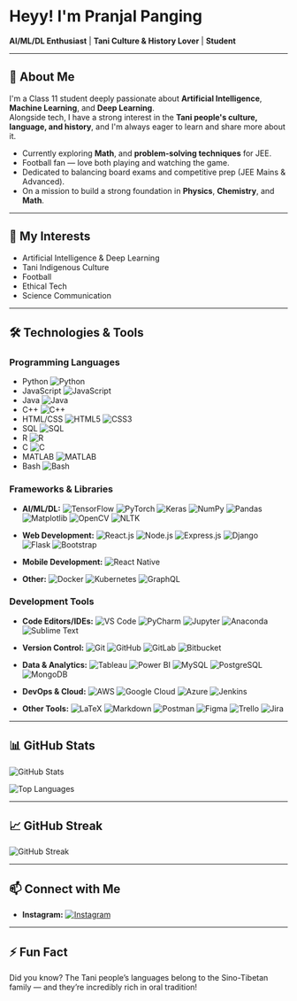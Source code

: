 # Heyy! I'm Pranjal Panging

**AI/ML/DL Enthusiast** | **Tani Culture & History Lover** | **Student**

---

## 🚀 About Me

I'm a Class 11 student deeply passionate about **Artificial Intelligence**, **Machine Learning**, and **Deep Learning**.  
Alongside tech, I have a strong interest in the **Tani people's culture, language, and history**, and I'm always eager to learn and share more about it.

- Currently exploring **Math**, and **problem-solving techniques** for JEE.
- Football fan — love both playing and watching the game.
- Dedicated to balancing board exams and competitive prep (JEE Mains & Advanced).
- On a mission to build a strong foundation in **Physics**, **Chemistry**, and **Math**.

---

## 🧠 My Interests

- Artificial Intelligence & Deep Learning  
- Tani Indigenous Culture  
- Football  
- Ethical Tech  
- Science Communication  


---

## 🛠️ Technologies & Tools

### Programming Languages
- Python ![Python](https://img.shields.io/badge/-Python-black?style=flat-square&logo=Python)
- JavaScript ![JavaScript](https://img.shields.io/badge/-JavaScript-black?style=flat-square&logo=JavaScript)
- Java ![Java](https://img.shields.io/badge/-Java-black?style=flat-square&logo=Java)
- C++ ![C++](https://img.shields.io/badge/-C++-black?style=flat-square&logo=C%2B%2B)
- HTML/CSS ![HTML5](https://img.shields.io/badge/-HTML5-black?style=flat-square&logo=HTML5) ![CSS3](https://img.shields.io/badge/-CSS3-black?style=flat-square&logo=CSS3&logoColor=blue)
- SQL ![SQL](https://img.shields.io/badge/-SQL-black?style=flat-square&logo=MySQL)
- R ![R](https://img.shields.io/badge/-R-black?style=flat-square&logo=R)
- C ![C](https://img.shields.io/badge/-C-black?style=flat-square&logo=C)
- MATLAB ![MATLAB](https://img.shields.io/badge/-MATLAB-black?style=flat-square&logo=MATLAB)
- Bash ![Bash](https://img.shields.io/badge/-Bash-black?style=flat-square&logo=GNU%20Bash)

### Frameworks & Libraries
- **AI/ML/DL:** ![TensorFlow](https://img.shields.io/badge/-TensorFlow-black?style=flat-square&logo=TensorFlow) ![PyTorch](https://img.shields.io/badge/-PyTorch-black?style=flat-square&logo=PyTorch) ![Keras](https://img.shields.io/badge/-Keras-black?style=flat-square&logo=Keras) ![NumPy](https://img.shields.io/badge/-NumPy-black?style=flat-square&logo=NumPy) ![Pandas](https://img.shields.io/badge/-Pandas-black?style=flat-square&logo=Pandas) ![Matplotlib](https://img.shields.io/badge/-Matplotlib-black?style=flat-square) ![OpenCV](https://img.shields.io/badge/-OpenCV-black?style=flat-square) ![NLTK](https://img.shields.io/badge/-NLTK-black?style=flat-square)

- **Web Development:** ![React.js](https://img.shields.io/badge/-React.js-black?style=flat-square&logo=React) ![Node.js](https://img.shields.io/badge/-Node.js-black?style=flat-square&logo=Node.js) ![Express.js](https://img.shields.io/badge/-Express.js-black?style=flat-square) ![Django](https://img.shields.io/badge/-Django-black?style=flat-square&logo=Django) ![Flask](https://img.shields.io/badge/-Flask-black?style=flat-square&logo=Flask) ![Bootstrap](https://img.shields.io/badge/-Bootstrap-black?style=flat-square&logo=Bootstrap)

- **Mobile Development:** ![React Native](https://img.shields.io/badge/-React%20Native-black?style=flat-square&logo=React)

- **Other:** ![Docker](https://img.shields.io/badge/-Docker-black?style=flat-square&logo=Docker) ![Kubernetes](https://img.shields.io/badge/-Kubernetes-black?style=flat-square&logo=Kubernetes) ![GraphQL](https://img.shields.io/badge/-GraphQL-black?style=flat-square&logo=GraphQL)

### Development Tools
- **Code Editors/IDEs:** ![VS Code](https://img.shields.io/badge/-VS%20Code-black?style=flat-square&logo=Visual%20Studio%20Code) ![PyCharm](https://img.shields.io/badge/-PyCharm-black?style=flat-square&logo=PyCharm) ![Jupyter](https://img.shields.io/badge/-Jupyter-black?style=flat-square&logo=Jupyter) ![Anaconda](https://img.shields.io/badge/-Anaconda-black?style=flat-square) ![Sublime Text](https://img.shields.io/badge/-Sublime%20Text-black?style=flat-square&logo=Sublime%20Text)

- **Version Control:** ![Git](https://img.shields.io/badge/-Git-black?style=flat-square&logo=Git) ![GitHub](https://img.shields.io/badge/-GitHub-black?style=flat-square&logo=GitHub) ![GitLab](https://img.shields.io/badge/-GitLab-black?style=flat-square&logo=GitLab) ![Bitbucket](https://img.shields.io/badge/-Bitbucket-black?style=flat-square&logo=Bitbucket)

- **Data & Analytics:** ![Tableau](https://img.shields.io/badge/-Tableau-black?style=flat-square&logo=Tableau) ![Power BI](https://img.shields.io/badge/-Power%20BI-black?style=flat-square&logo=Power%20BI) ![MySQL](https://img.shields.io/badge/-MySQL-black?style=flat-square&logo=MySQL) ![PostgreSQL](https://img.shields.io/badge/-PostgreSQL-black?style=flat-square&logo=PostgreSQL) ![MongoDB](https://img.shields.io/badge/-MongoDB-black?style=flat-square&logo=MongoDB)

- **DevOps & Cloud:** ![AWS](https://img.shields.io/badge/-AWS-black?style=flat-square&logo=Amazon%20AWS) ![Google Cloud](https://img.shields.io/badge/-Google%20Cloud-black?style=flat-square&logo=Google%20Cloud) ![Azure](https://img.shields.io/badge/-Azure-black?style=flat-square&logo=Microsoft%20Azure) ![Jenkins](https://img.shields.io/badge/-Jenkins-black?style=flat-square&logo=Jenkins)

- **Other Tools:** ![LaTeX](https://img.shields.io/badge/-LaTeX-black?style=flat-square&logo=LaTeX) ![Markdown](https://img.shields.io/badge/-Markdown-black?style=flat-square) ![Postman](https://img.shields.io/badge/-Postman-black?style=flat-square&logo=Postman) ![Figma](https://img.shields.io/badge/-Figma-black?style=flat-square&logo=Figma) ![Trello](https://img.shields.io/badge/-Trello-black?style=flat-square&logo=Trello) ![Jira](https://img.shields.io/badge/-Jira-black?style=flat-square&logo=Jira)

---

## 📊 GitHub Stats

![GitHub Stats](https://github-readme-stats.vercel.app/api?username=pranjalpanging&show_icons=true&theme=radical)

![Top Languages](https://github-readme-stats.vercel.app/api/top-langs/?username=pranjalpanging&layout=compact&theme=radical)

---

## 📈 GitHub Streak

![GitHub Streak](https://github-readme-streak-stats.herokuapp.com/?user=pranjalpanging&theme=radical&hide_border=true)

---

## 📫 Connect with Me

- **Instagram:** [![Instagram](https://img.shields.io/badge/-Instagram-black?style=flat-square&logo=Instagram)](https://www.instagram.com/pranjalpanging_)

---

## ⚡ Fun Fact

Did you know? The Tani people’s languages belong to the Sino-Tibetan family — and they’re incredibly rich in oral tradition!

